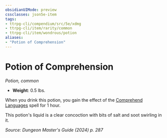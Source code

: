 ```yaml
---
obsidianUIMode: preview
cssclasses: json5e-item
tags:
- ttrpg-cli/compendium/src/5e/xdmg
- ttrpg-cli/item/rarity/common
- ttrpg-cli/item/wondrous/potion
aliases: 
- "Potion of Comprehension"
---
```

# Potion of Comprehension
*Potion, common*  

- **Weight**: 0.5 lbs.

When you drink this potion, you gain the effect of the [Comprehend Languages](comprehend-languages-xphb.md) spell for 1 hour.

This potion's liquid is a clear concoction with bits of salt and soot swirling in it.

*Source: Dungeon Master's Guide (2024) p. 287*